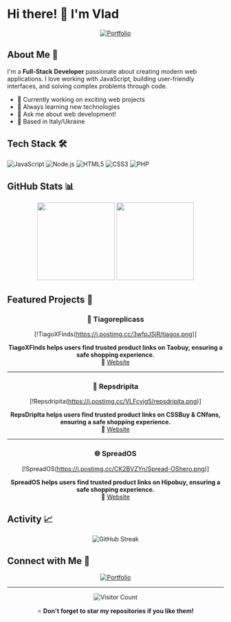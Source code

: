 # Hi there! 👋 I'm Vlad

<div align="center">
  
[![Portfolio](https://img.shields.io/badge/🌐_Portfolio-vladua.dev-FF5722?style=for-the-badge)](https://vladua.dev)

</div>

## About Me 🚀

I'm a **Full-Stack Developer** passionate about creating modern web applications. I love working with JavaScript, building user-friendly interfaces, and solving complex problems through code.

- 🔭 Currently working on exciting web projects
- 🌱 Always learning new technologies
- 💬 Ask me about web development!
- 📍 Based in Italy/Ukraine

## Tech Stack 🛠️

![JavaScript](https://img.shields.io/badge/JavaScript-F7DF1E?style=for-the-badge&logo=javascript&logoColor=black)
![Node.js](https://img.shields.io/badge/Node.js-43853D?style=for-the-badge&logo=node.js&logoColor=white)
![HTML5](https://img.shields.io/badge/HTML5-E34F26?style=for-the-badge&logo=html5&logoColor=white)
![CSS3](https://img.shields.io/badge/CSS3-1572B6?style=for-the-badge&logo=css3&logoColor=white)
![PHP](https://img.shields.io/badge/Php-232a6e?style=for-the-badge&logo=php&logoColor=white)

## GitHub Stats 📊

<div align="center">
  <img height="180em" src="https://github-readme-stats.vercel.app/api?username=Vl4dua&show_icons=true&theme=radical&include_all_commits=true&count_private=true"/>
  <img height="180em" src="https://github-readme-stats.vercel.app/api/top-langs/?username=Vl4dua&layout=compact&langs_count=6&theme=radical"/>
</div>

## Featured Projects 🌟

<div align="center">

### 🚀 Tiagoreplicass
[!TiagoXFinds(https://i.postimg.cc/3wfpJSjR/tiagox.png)]

**TiagoXFinds helps users find trusted product links on Taobuy, ensuring a safe shopping experience.**  
🔗 [Website](https://tiagoxfinds.com) 

---

### 💼 Repsdripita
[!Repsdripita(https://i.postimg.cc/VLFcyjg5/repsdripita.png)]

**RepsDripIta helps users find trusted product links on CSSBuy & CNfans, ensuring a safe shopping experience.**  
🔗 [Website](https://repsdripita.vercel.app/)

---

### 🌐 SpreadOS
[!SpreadOS(https://i.postimg.cc/CK2BVZYn/Spread-OShero.png)]

**SpreadOS helps users find trusted product links on Hipobuy, ensuring a safe shopping experience.**  
🔗 [Website](https://spreados.vercel.app/)

</div>

## Activity 📈

<div align="center">
  <img src="https://github-readme-streak-stats.herokuapp.com/?user=vl4dua&theme=radical" alt="GitHub Streak" />
</div>

## Connect with Me 🤝

<div align="center">

[![Portfolio](https://img.shields.io/badge/Visit_My_Portfolio-FF5722?style=for-the-badge&logo=firefox&logoColor=white)](https://vladua.dev)

---

![Visitor Count](https://komarev.com/ghpvc/?username=vl4dua&color=blueviolet&style=flat-square)

⭐ **Don't forget to star my repositories if you like them!**

</div>

